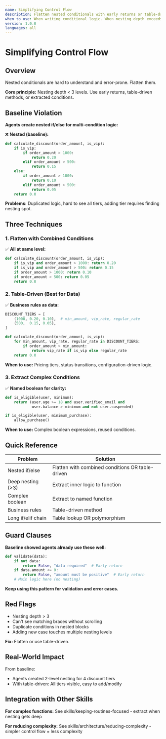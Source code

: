 ```yaml
---
name: Simplifying Control Flow
description: Flatten nested conditionals with early returns or table-driven methods - keep nesting depth under 3 levels
when_to_use: When writing conditional logic. When nesting depth exceeds 2-3 levels. When multiple conditions determine outcome. When similar if/else patterns repeat. When business rules encoded in nested ifs. When control flow is hard to follow. When nested if statements exist. When adding new cases requires deep surgery.
version: 1.0.0
languages: all
---
```


# Simplifying Control Flow

## Overview

Nested conditionals are hard to understand and error-prone. Flatten them.

**Core principle:** Nesting depth < 3 levels. Use early returns, table-driven methods, or extracted conditions.

## Baseline Violation

**Agents create nested if/else for multi-condition logic:**

❌ **Nested (baseline):**

```python
def calculate_discount(order_amount, is_vip):
    if is_vip:
        if order_amount > 1000:
            return 0.20
        elif order_amount > 500:
            return 0.15
    else:
        if order_amount > 1000:
            return 0.10
        elif order_amount > 500:
            return 0.05
    return 0.0
```

**Problems:** Duplicated logic, hard to see all tiers, adding tier requires finding nesting spot.

## Three Techniques

### 1. Flatten with Combined Conditions

✅ **All at same level:**

```python
def calculate_discount(order_amount, is_vip):
    if is_vip and order_amount > 1000: return 0.20
    if is_vip and order_amount > 500: return 0.15
    if order_amount > 1000: return 0.10
    if order_amount > 500: return 0.05
    return 0.0
```

### 2. Table-Driven (Best for Data)

✅ **Business rules as data:**

```python
DISCOUNT_TIERS = [
    (1000, 0.20, 0.10),  # min_amount, vip_rate, regular_rate
    (500,  0.15, 0.05),
]

def calculate_discount(order_amount, is_vip):
    for min_amount, vip_rate, regular_rate in DISCOUNT_TIERS:
        if order_amount > min_amount:
            return vip_rate if is_vip else regular_rate
    return 0.0
```

**When to use:** Pricing tiers, status transitions, configuration-driven logic.

### 3. Extract Complex Conditions

✅ **Named boolean for clarity:**

```python
def is_eligible(user, minimum):
    return (user.age >= 18 and user.verified_email and
            user.balance > minimum and not user.suspended)

if is_eligible(user, minimum_purchase):
    allow_purchase()
```

**When to use:** Complex boolean expressions, reused conditions.

## Quick Reference

| Problem            | Solution                                         |
| ------------------ | ------------------------------------------------ |
| Nested if/else     | Flatten with combined conditions OR table-driven |
| Deep nesting (>3)  | Extract inner logic to function                  |
| Complex boolean    | Extract to named function                        |
| Business rules     | Table-driven method                              |
| Long if/elif chain | Table lookup OR polymorphism                     |

## Guard Clauses

**Baseline showed agents already use these well:**

```python
def validate(data):
    if not data:
        return False, "data required"  # Early return
    if data.amount <= 0:
        return False, "amount must be positive"  # Early return
    # Main logic here (no nesting)
```

**Keep using this pattern for validation and error cases.**

## Red Flags

- Nesting depth > 3
- Can't see matching braces without scrolling
- Duplicate conditions in nested blocks
- Adding new case touches multiple nesting levels

**Fix:** Flatten or use table-driven.

## Real-World Impact

From baseline:

- Agents created 2-level nesting for 4 discount tiers
- With table-driven: All tiers visible, easy to add/modify

## Integration with Other Skills

**For complex functions:** See skills/keeping-routines-focused - extract when nesting gets deep

**For reducing complexity:** See skills/architecture/reducing-complexity - simpler control flow = less complexity
